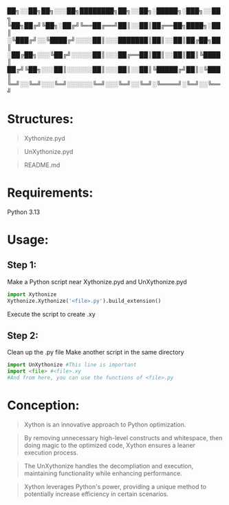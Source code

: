 
██╗░░██╗██╗░░░██╗████████╗██╗░░██╗░█████╗░███╗░░██╗
╚██╗██╔╝╚██╗░██╔╝╚══██╔══╝██║░░██║██╔══██╗████╗░██║
░╚███╔╝░░╚████╔╝░░░░██║░░░███████║██║░░██║██╔██╗██║
░██╔██╗░░░╚██╔╝░░░░░██║░░░██╔══██║██║░░██║██║╚████║
██╔╝╚██╗░░░██║░░░░░░██║░░░██║░░██║╚█████╔╝██║░╚███║
╚═╝░░╚═╝░░░╚═╝░░░░░░╚═╝░░░╚═╝░░╚═╝░╚════╝░╚═╝░░╚══╝

# Structures:
> Xythonize.pyd

> UnXythonize.pyd

> README.md

# Requirements: 
Python 3.13

# Usage:

## Step 1: 
Make a Python script near Xythonize.pyd and UnXythonize.pyd
```python
import Xythonize
Xythonize.Xythonize('<file>.py').build_extension()
```
Execute the script to create <file>.xy

## Step 2:
Clean up the .py file
Make another script in the same directory
```python
import UnXythonize #This line is important
import <file> #<file>.xy
#And from here, you can use the functions of <file>.py
```

# Conception:
> Xython is an innovative approach to Python optimization.
 
> By removing unnecessary high-level constructs and whitespace, then doing magic to the optimized code, Xython ensures a leaner execution process. 

> The UnXythonize handles the decompliation and execution, maintaining functionality while enhancing performance.

> Xython leverages Python's power, providing a unique method to potentially increase efficiency in certain scenarios.
